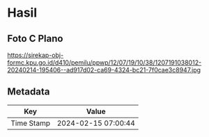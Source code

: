 # Hasil

## Foto C Plano

https://sirekap-obj-formc.kpu.go.id/d410/pemilu/ppwp/12/07/19/10/38/1207191038012-20240214-195406--ad917d02-ca69-4324-bc21-7f0cae3c8947.jpg


## Metadata

| Key        | Value               |
| ---------- | ------------------- |
| Time Stamp | 2024-02-15 07:00:44 |



